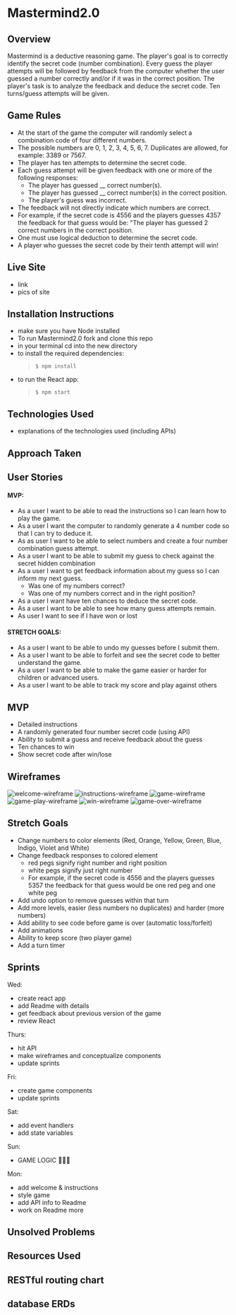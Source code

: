 # Mastermind2.0

## Overview
Mastermind is a deductive reasoning game. The player's goal is to correctly identify the secret code (number combination). Every guess the player attempts will be followed by feedback from the computer whether the user guessed a number correctly and/or if it was in the correct position. The player's task is to analyze the feedback and deduce the secret code. Ten turns/guess attempts will be given.  
## Game Rules
* At the start of the game the computer will randomly select a combination code of four different numbers. 
* The possible numbers are 0, 1, 2, 3, 4, 5, 6, 7. Duplicates are allowed, for example: 3389 or 7567.
* The player has ten attempts to determine the secret code.
* Each guess attempt will be given feedback with one or more of the following responses: 
    * The player has guessed __  correct number(s). 
    * The player has guessed __ correct number(s) in the correct position. 
    * The player's guess was incorrect. 
* The feedback will not directly indicate which numbers are correct.
* For example, if the secret code is 4556 and the players guesses 4357 the feedback for that guess would be: "The player has guessed 2 correct numbers in the correct position. 
* One must use logical deduction to determine the secret code. 
* A player who guesses the secret code by their tenth attempt will win!

## Live Site
* link
* pics of site 

## Installation Instructions
* make sure you have Node installed 
* To run Mastermind2.0 fork and clone this repo 
* in your terminal cd into the new directory
* to install the required dependencies:  
    >`$ npm install` 
* to run the React app: 
    >`$ npm start` 

## Technologies Used
* explanations of the technologies used (including APIs)

## Approach Taken
## User Stories
#### MVP: 
* As a user I want to be able to read the instructions so I can learn how to play the game.
* As a user I want the computer to randomly generate a 4 number code so that I can try to deduce it.
* As as user I want to be able to select numbers and create a four number combination guess attempt.
* As a user I want to be able to submit my guess to check against the secret hidden combination 
* As a user I want to get feedback information about my guess so I can inform my next guess. 
    * Was one of my numbers correct? 
    * Was one of my numbers correct and in the right position? 
* As a user I want have ten chances to deduce the secret code.
* As a user I want to be able to see how many guess attempts remain.
* As user I want to see if I have won or lost
#### STRETCH GOALS: 
* As a user I want to be able to undo my guesses before I submit them.
* As a user I want to be able to forfeit and see the secret code to better understand the game.
* As a user I want to be able to make the game easier or harder for children or advanced users. 
* As a user I want to be able to track my score and play against others

## MVP
* Detailed instructions 
* A randomly generated four number secret code (using API)
* Ability to submit a guess and receive feedback about the guess 
* Ten chances to win
* Show secret code after win/lose 

## Wireframes
![welcome-wireframe](./public/wireframes/welcome.png)
![instructions-wireframe](./public/wireframes/instructions.png)
![game-wireframe](./public/wireframes/game.png)
![game-play-wireframe](./public/wireframes/gameplay.png)
![win-wireframe](./public/wireframes/win.png)
![game-over-wireframe](./public/wireframes/gameover.png)
## Stretch Goals
- Change numbers to color elements (Red, Orange, Yellow, Green, Blue, Indigo, Violet and White)
- Change feedback responses to colored element 
    * red pegs signify right number and right position
    * white pegs signify just right number 
    * For example, if the secret code is 4556 and the players guesses 5357 the feedback for that guess would be one red peg and one white peg
- Add undo option to remove guesses within that turn
- Add more levels, easier (less numbers no duplicates) and harder (more numbers)
- Add ability to see code before game is over (automatic loss/forfeit)
- Add animations
- Ability to keep score (two player game) 
- Add a turn timer


## Sprints
Wed: 
* create react app 
* add Readme with details
* get feedback about previous version of the game 
* review React

Thurs:
* hit API
* make wireframes and conceptualize components 
* update sprints 

Fri:
* create game components 
* update sprints 

Sat: 
* add event handlers
* add state variables

Sun: 
* GAME LOGIC 🍦🍦🍦

Mon:
* add welcome & instructions
* style game 
* add API info to Readme
* work on Readme more 

## Unsolved Problems
## Resources Used


## RESTful routing chart 
## database ERDs


